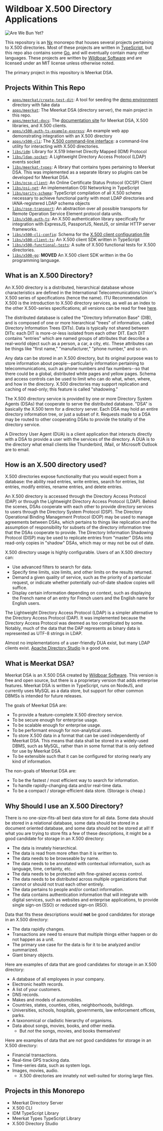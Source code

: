 # Wildboar X.500 Directory Applications

![Are We Bun Yet?](https://github.com/Wildboar-Software/directory/actions/workflows/bun.yml/badge.svg)

This repository is an [Nx](https://nx.dev) monorepo that houses several projects
pertaining to X.500 directories. Most of these projects are written in
[TypeScript](https://www.typescriptlang.org/), but this repo also contains some
[Go](https://go.dev/), and will eventually contain many other languages. These
projects are written by [Wildboar Software](https://wildboarsoftware.com/en) and
are licensed under an MIT license unless otherwise noted.

The primary project in this repository is Meerkat DSA.

## Projects Within This Repo

- [`apps/meerkat/create-test-dit`](https://github.com/Wildboar-Software/directory/tree/master/apps/create-test-dit): A tool for seeding the [demo environment](https://wildboar-software.github.io/directory/docs/demo) directory with fake data
- [`apps/meerkat`](https://github.com/Wildboar-Software/directory/tree/master/apps/meerkat): The Meerkat DSA (directory server), the main project in this repo.
- [`apps/meerkat-docs`](https://github.com/Wildboar-Software/directory/tree/master/apps/meerkat-docs): The [documentation site](https://wildboar-software.github.io/directory/) for Meerkat DSA, X.500 libraries, and X.500 clients.
- [`apps/x500-auth-ts-example-express`](https://github.com/Wildboar-Software/directory/tree/master/apps/x500-auth-ts-example-express): An example web app demonstrating integration with an X.500 directory
- [`apps/x500-cli`](https://github.com/Wildboar-Software/directory/tree/master/apps/x500-cli): The [X.500 command-line interface](https://wildboar-software.github.io/directory/docs/x500cli): a command-line utility for interacting with X.500 directories.
- [`libs/idm`](https://github.com/Wildboar-Software/directory/tree/master/idm): Library for X.519 Internet Directly Mapped (IDM) Protocol
- [`libs/ldap-socket`](https://github.com/Wildboar-Software/directory/tree/master/ldap-socket): A Lightweight Directory Access Protocol (LDAP) events socket
- [`libs/meerkat-types`](https://github.com/Wildboar-Software/directory/tree/master/meerkat-types): A library that contains types pertaining to Meerkat DSA. This was implemented as a separate library so plugins can be developed for Meerkat DSA.
- [`libs/ocsp-client`](https://github.com/Wildboar-Software/directory/tree/master/ocsp-client): An Online Certificate Status Protocol (OCSP) Client
- [`libs/osi-net`](https://github.com/Wildboar-Software/directory/tree/master/osi-net): An implementation OSI Networking in TypeScript
- [`libs/parity-schema`](https://github.com/Wildboar-Software/directory/tree/master/parity-schema): TypeScript compilation of all X.500 schema necessary to achieve functional parity with most LDAP directories and IANA-registered
LDAP schema objects
- [`libs/rose-transport`](https://github.com/Wildboar-Software/directory/tree/master/rose-transport): An abstraction over all possible transports for Remote Operation Service Element protocol data units.
- [`libs/x500-auth-ts`](https://github.com/Wildboar-Software/directory/tree/master/x500-auth-ts): An X.500 authentication library specifically for integration with ExpressJS, PassportJS, NestJS, or similar HTTP server frameworks.
- [`libs/x500-cli-config`](https://github.com/Wildboar-Software/directory/tree/master/x500-cli-config): Schema for the
[X.500 client configuration file](https://wildboar-software.github.io/directory/docs/client-config)
- [`libs/x500-client-ts`](https://github.com/Wildboar-Software/directory/tree/master/x500-client-ts): An X.500 client SDK written in TypeScript
- [`libs/x500-functional-tests`](https://github.com/Wildboar-Software/directory/tree/master/x500-functional-tests): A suite of X.500 functional tests for X.500 directories.
- [`libs/x500-go`](https://github.com/Wildboar-Software/x500-go): **MOVED** An X.500 client SDK written in the Go programming language.

## What is an X.500 Directory?

An X.500 directory is a distributed, hierarchical database whose characteristics
are defined in the International Telecommunications Union's X.500 series of
specifications (hence the name). ITU Recommendation X.500 is the introduction
to X.500 directory services, as well as an index to the other X.500-series
specifications; all versions can be read for free
[here](https://www.itu.int/rec/T-REC-X.500/en).

The distributed database is called the "Directory Information Base" (DIB), and
is composed of one or more hierarchical "trees" of information, called
Directory Information Trees (DITs). Data is typically not shared between DITs:
each DIT is more-or-less isolated from each other DIT. Each DIT contains
"entries" which are named groups of attributes that describe a real-world object
such as a person, a car, a city, etc. These attributes can be things like
"first name," "manufacturer," "phone number," and so on.

Any data can be stored in an X.500 directory, but its original purpose was to
store information about people--particularly information pertaining to
telecommunications, such as phone numbers and fax numbers--so that there could
be a global, distributed white pages and yellow pages. Schema and access
controls can be used to limit who can do what, when, where, and how in the
directory. X.500 directories may support replication and caching of read-only;
this feature is called "shadowing."

The X.500 directory service is provided by one or more Directory System Agents
(DSAs) that cooperate to serve the distributed database. "DSA" is basically the
X.500 term for a directory server. Each DSA may hold an entire directory
information tree, or just a subset of it. Requests made to a DSA may be routed
to other cooperating DSAs to provide the totality of the directory service.

A Directory User Agent (DUA) is a client application that interacts directly
with a DSA to provide a user with the services of the directory. A DUA is to the
directory what email clients like Thunderbird, iMail, or Microsoft Outlook are
to email.

## How is an X.500 directory used?

X.500 directories expose functionality that you would expect from a database:
the ability read entries, write entries, search for entries, list entries,
modify entries, rename entries, and delete entries.

An X.500 directory is accessed through the Directory Access Protocol (DAP) or
through the Lightweight Directory Access Protocol (LDAP). Behind the scenes,
DSAs cooperate with each other to provide directory services to users through
the Directory System Protocol (DSP). The Directory Operational Binding
Management Protocol (DOP) may be used to manage agreements between DSAs, which
pertains to things like replication and the assumption of responsibility for
subsets of the directory information tree that the DSAs cooperate to provide.
The Directory Information Shadowing Protocol (DISP) may be used to replicate
entries from "master" DSAs into read-only copies in "shadow" DSAs, which may or
may not be out of date.

X.500 directory usage is highly configurable. Users of an X.500 directory can:

- Use advanced filters to search for data.
- Specify time limits, size limits, and other limits on the results returned.
- Demand a given quality of service, such as the priority of a particular
  request, or indicate whether potentially out-of-date shadow copies will
  suffice.
- Display certain information depending on context, such as
  displaying the French name of an entry for French users and the English name
  for English users.

The Lightweight Directory Access Protocol (LDAP) is a simpler alternative to the
Directory Access Protocol (DAP). It was implemented because the Directory Access
Protocol was deemed as too complicated by some. Notably, much of the data that
the DAP represents as binary data is represented as UTF-8 strings in LDAP.

Almost no implementations of a user-friendly DUA exist, but many LDAP clients
exist. [Apache Directory Studio](https://directory.apache.org/studio/) is a good
one.

## What is Meerkat DSA?

Meerkat DSA is an X.500 DSA created by
[Wildboar Software](https://wildboarsoftware.com/en). This version is free and
open source, but there is a proprietary version that adds enterprise features.
Meerkat DSA is written in TypeScript, runs on NodeJS, and currently uses MySQL
as a data store, but support for other common DBMSs is intended for future
releases.

The goals of Meerkat DSA are:

- To provide a feature-complete X.500 directory service.
- To be secure enough for enterprise usage.
- To be scalable enough for enterprise usage.
- To be performant enough for non-analytical uses.
- To store X.500 data in a format that can be used independently of Meerkat DSA.
  This means that data shall be stored in a widely-used DBMS, such as MySQL,
  rather than in some format that is only defined for use by Meerkat DSA.
- To be extensible such that it can be configured for storing nearly any kind of
  information.

The non-goals of Meerkat DSA are:

- To be the fastest / most efficient way to search for information.
- To handle rapidly-changing data and/or real-time data.
- To be a compact / storage-efficient data store. (Storage is cheap.)

## Why Should I use an X.500 Directory?

There is no one-size-fits-all best data store for all data. Some data should be
stored in a relational database, some data should be stored in a document
oriented database, and some data should not be stored at all! If what you are
trying to store fits a few of these descriptions, it might be a good candidate
for storage in an X.500 directory:

- The data is innately hierarchical.
- The data is read from more often than it is written to.
- The data needs to be browseable by name.
- The data needs to be annotated with contextual information, such as
  language, time, certainty, etc.
- The data needs to be protected with fine-grained access control.
- The data needs to be distributed across multiple organizations that cannot
  or should not trust each other entirely.
- The data pertains to people and/or contact information.
- The data contains authentication information that will integrate with
  digital services, such as websites and enterprise applications, to provide
  single sign-on (SSO) or reduced sign-on (RSO).

Data that fits these descriptions would **not** be good candidates for storage
in an X.500 directory:

- The data rapidly changes.
- Transactions are need to ensure that multiple things either happen or do not
  happen as a unit.
- The primary use case for the data is for it to be analyzed and/or summarized.
- Giant binary objects.

Here are examples of data that are good candidates for storage in an X.500
directory:

- A database of all employees in your company.
- Electronic health records.
- A list of your customers.
- DNS records.
- Makes and models of automobiles.
- Countries, states, counties, cities, neighborhoods, buildings.
- Universities, schools, hospitals, governments, law enforcement
  offices, parks.
- A taxonomical or cladistic hierarchy of organisms.
- Data about songs, movies, books, and other media.
  - But _not_ the songs, movies, and books themselves!

Here are examples of data that are _not_ good candidates for storage in an X.500
directory:

- Financial transactions.
- Real-time GPS tracking data.
- Time-series data, such as system logs.
- Images, movies, audio.
  - X.500 directories are innately not well-suited for storing large files.

## Projects in this Monorepo

- Meerkat Directory Server
- X.500 CLI
- IDM TypeScript Library
- Meerkat Types TypeScript Library
- X.500 Directory Studio
